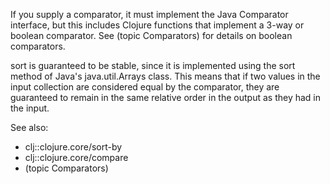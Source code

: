 If you supply a comparator, it must implement the Java Comparator
interface, but this includes Clojure functions that implement a 3-way
or boolean comparator.  See (topic Comparators) for details on boolean
comparators.

sort is guaranteed to be stable, since it is implemented using the
sort method of Java's java.util.Arrays class.  This means that if two
values in the input collection are considered equal by the comparator,
they are guaranteed to remain in the same relative order in the output
as they had in the input.

See also:
- clj::clojure.core/sort-by
- clj::clojure.core/compare
- (topic Comparators)
